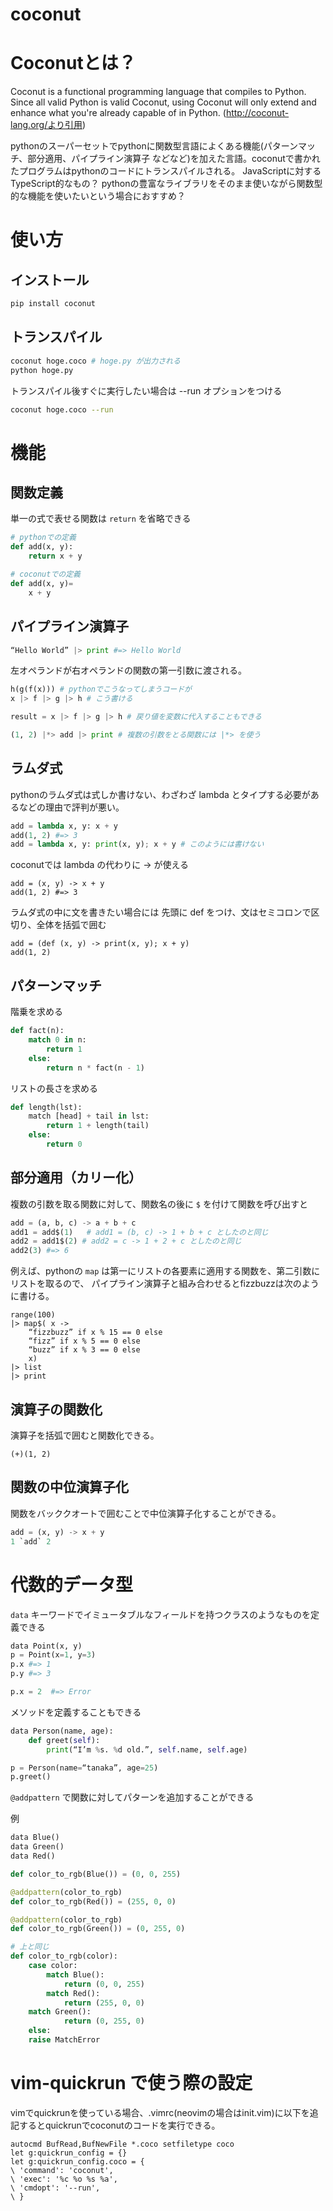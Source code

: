 # coconut

# Coconutとは？

Coconut is a functional programming language that compiles to Python. Since all valid Python is valid Coconut, using Coconut will only extend and enhance what you're already capable of in Python. (http://coconut-lang.org/より引用)

pythonのスーパーセットでpythonに関数型言語によくある機能(パターンマッチ、部分適用、パイプライン演算子  などなど)を加えた言語。coconutで書かれたプログラムはpythonのコードにトランスパイルされる。
JavaScriptに対するTypeScript的なもの？
pythonの豊富なライブラリをそのまま使いながら関数型的な機能を使いたいという場合におすすめ？

# 使い方

## インストール
``` bash
pip install coconut
```

## トランスパイル
``` bash
coconut hoge.coco # hoge.py が出力される
python hoge.py
```
トランスパイル後すぐに実行したい場合は --run オプションをつける
``` bash
coconut hoge.coco --run
```

# 機能

## 関数定義
単一の式で表せる関数は `return` を省略できる

``` python
# pythonでの定義
def add(x, y):
    return x + y    

# coconutでの定義
def add(x, y)=
    x + y
```

## パイプライン演算子
``` python
“Hello World” |> print #=> Hello World
```
左オペランドが右オペランドの関数の第一引数に渡される。

``` python
h(g(f(x))) # pythonでこうなってしまうコードが
x |> f |> g |> h # こう書ける

result = x |> f |> g |> h # 戻り値を変数に代入することもできる

(1, 2) |*> add |> print # 複数の引数をとる関数には |*> を使う
```

## ラムダ式

pythonのラムダ式は式しか書けない、わざわざ lambda とタイプする必要があるなどの理由で評判が悪い。

``` python
add = lambda x, y: x + y
add(1, 2) #=> 3
add = lambda x, y: print(x, y); x + y # このようには書けない
```

coconutでは lambda の代わりに -> が使える

``` 
add = (x, y) -> x + y
add(1, 2) #=> 3
```

ラムダ式の中に文を書きたい場合には 先頭に def をつけ、文はセミコロンで区切り、全体を括弧で囲む

```
add = (def (x, y) -> print(x, y); x + y)
add(1, 2)
``` 

## パターンマッチ

階乗を求める
``` python
def fact(n):
    match 0 in n:
        return 1
    else:
        return n * fact(n - 1)
```

リストの長さを求める
``` python
def length(lst):
    match [head] + tail in lst:
        return 1 + length(tail)
    else:
        return 0
```

## 部分適用（カリー化）

複数の引数を取る関数に対して、関数名の後に `$` を付けて関数を呼び出すと

``` python
add = (a, b, c) -> a + b + c
add1 = add$(1)   # add1 = (b, c) -> 1 + b + c としたのと同じ
add2 = add1$(2) # add2 = c -> 1 + 2 + c としたのと同じ
add2(3) #=> 6
```

例えば、pythonの `map` は第一にリストの各要素に適用する関数を、第二引数にリストを取るので、
パイプライン演算子と組み合わせるとfizzbuzzは次のように書ける。

```
range(100)
|> map$( x ->
    “fizzbuzz” if x % 15 == 0 else
    “fizz” if x % 5 == 0 else
    “buzz” if x % 3 == 0 else
    x)
|> list
|> print
```

## 演算子の関数化
演算子を括弧で囲むと関数化できる。

```
(+)(1, 2) 
```

## 関数の中位演算子化

関数をバッククオートで囲むことで中位演算子化することができる。

``` python
add = (x, y) -> x + y
1 `add` 2
```

# 代数的データ型

`data` キーワードでイミュータブルなフィールドを持つクラスのようなものを定義できる

``` python
data Point(x, y)
p = Point(x=1, y=3)
p.x #=> 1
p.y #=> 3

p.x = 2  #=> Error
```

メソッドを定義することもできる

``` python
data Person(name, age):
    def greet(self):
        print(“I’m %s. %d old.”, self.name, self.age)

p = Person(name=“tanaka”, age=25)
p.greet()
```

`@addpattern` で関数に対してパターンを追加することができる

例
``` python
data Blue()
data Green()
data Red()

def color_to_rgb(Blue()) = (0, 0, 255)

@addpattern(color_to_rgb)
def color_to_rgb(Red()) = (255, 0, 0)

@addpattern(color_to_rgb)
def color_to_rgb(Green()) = (0, 255, 0)

# 上と同じ
def color_to_rgb(color):
    case color:
        match Blue():
            return (0, 0, 255)
        match Red():
            return (255, 0, 0)
	match Green():
            return (0, 255, 0)
    else:
	raise MatchError
```

# vim-quickrun で使う際の設定

vimでquickrunを使っている場合、.vimrc(neovimの場合はinit.vim)に以下を追記するとquickrunでcoconutのコードを実行できる。

``` vimrc
autocmd BufRead,BufNewFile *.coco setfiletype coco
let g:quickrun_config = {}
let g:quickrun_config.coco = {
\ 'command': 'coconut',
\ 'exec': '%c %o %s %a',
\ 'cmdopt': '--run',
\ }
```
